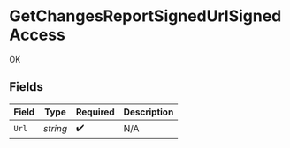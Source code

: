 # GetChangesReportSignedUrlSignedAccess

OK


## Fields

| Field              | Type               | Required           | Description        |
| ------------------ | ------------------ | ------------------ | ------------------ |
| `Url`              | *string*           | :heavy_check_mark: | N/A                |